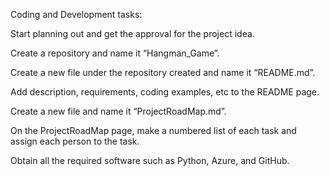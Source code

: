 Coding and Development tasks: 

Start planning out and get the approval for the project idea.  

Create a repository and name it “Hangman_Game”.  

Create a new file under the repository created and name it “README.md”.  

Add description, requirements, coding examples, etc to the README page.  

Create a new file and name it “ProjectRoadMap.md”.  

On the ProjectRoadMap page, make a numbered list of each task and assign each person to the task. 

Obtain all the required software such as Python, Azure, and GitHub.  
